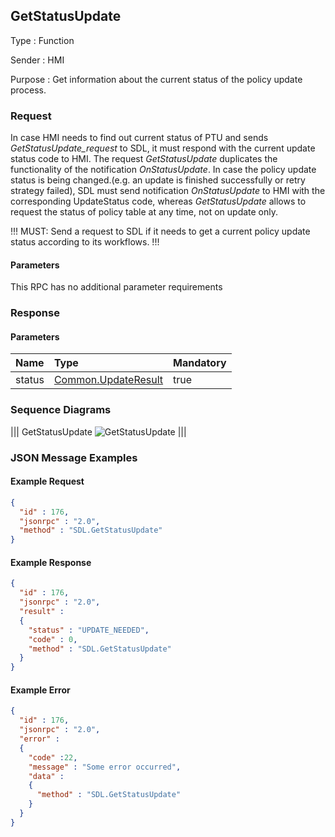 ## GetStatusUpdate

Type
: Function

Sender
: HMI

Purpose
: Get information about the current status of the policy update process.

### Request

In case HMI needs to find out current status of PTU and sends _GetStatusUpdate_request_ to SDL, it must respond with the current update status code to HMI.
The request _GetStatusUpdate_ duplicates the functionality of the notification _OnStatusUpdate_. In case the policy update status is being changed.(e.g. an update is finished successfully or retry strategy failed), SDL must send notification _OnStatusUpdate_ to HMI with the corresponding UpdateStatus code, whereas _GetStatusUpdate_ allows to request the status of policy table at any time, not on update only.

!!! MUST:
Send a request to SDL if it needs to get a current policy update status according to its workflows.
!!!

#### Parameters

This RPC has no additional parameter requirements

### Response

#### Parameters

|Name|Type|Mandatory|
|:---|:---|:--------|
|status|[Common.UpdateResult](../../common/enums/#updateresult)|true|

### Sequence Diagrams

|||
GetStatusUpdate
![GetStatusUpdate](./assets/GetStatusUpdate.jpg)
|||

### JSON Message Examples

#### Example Request

```json
{
  "id" : 176,
  "jsonrpc" : "2.0",
  "method" : "SDL.GetStatusUpdate"
}
```

#### Example Response

```json
{
  "id" : 176,
  "jsonrpc" : "2.0",
  "result" :
  {
    "status" : "UPDATE_NEEDED",
    "code" : 0,
    "method" : "SDL.GetStatusUpdate"
  }
}
```

#### Example Error

```json
{
  "id" : 176,
  "jsonrpc" : "2.0",
  "error" :
  {
    "code" :22,
    "message" : "Some error occurred",
    "data" :
    {
      "method" : "SDL.GetStatusUpdate"
    }
  }
}
```
